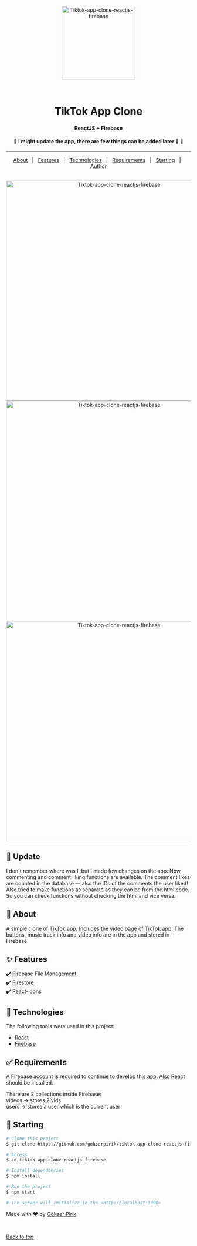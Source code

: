 

<div align="center" id="top"> 
  <img src="https://user-images.githubusercontent.com/48176173/186773751-cf8101d2-1a7f-4773-87a8-9e021846d407.png" width=200 height=200 alt="Tiktok-app-clone-reactjs-firebase" />

  &#xa0;

  
</div>

<h1 align="center">TikTok App Clone</h1>
<h4 align="center">ReactJS + Firebase</h4>




<!-- Status -->

 <h4 align="center"> 
  🚧  I might update the app, there are few things can be added later 🚀  🚧
</h4> 

<hr> 

<p align="center">
  <a href="#dart-about">About</a> &#xa0; | &#xa0; 
  <a href="#sparkles-features">Features</a> &#xa0; | &#xa0;
  <a href="#rocket-technologies">Technologies</a> &#xa0; | &#xa0;
  <a href="#white_check_mark-requirements">Requirements</a> &#xa0; | &#xa0;
  <a href="#checkered_flag-starting">Starting</a> &#xa0; | &#xa0;
  <a href="https://github.com/gokserpirik" target="_blank">Author</a>
</p>

<br>

<div align="center" flex="row" >
  <img src="https://user-images.githubusercontent.com/48176173/186774023-f290de87-3c09-4ec7-ad72-7abf1ae85650.png" width=600  alt="Tiktok-app-clone-reactjs-firebase" />
  <img src="https://user-images.githubusercontent.com/48176173/187094021-f0024277-1296-4f47-b1e9-12e94f2db302.png" width=600  alt="Tiktok-app-clone-reactjs-firebase" />
  <img src="https://user-images.githubusercontent.com/48176173/187094025-86279235-895c-4328-b9a0-476795bb6a32.png" width=600  alt="Tiktok-app-clone-reactjs-firebase" />


</div>

## :rocket: Update ##
I don't remember where was I, but I made few changes on the app. Now, commenting and comment liking functions are available. The comment likes are counted in the database — also the IDs of the comments the user liked!\
Also tried to make functions as separate as they can be from the html code. So you can check functions without checking the html and vice versa.

## :dart: About ##

A simple clone of TikTok app. Includes the video page of TikTok app. The buttons, music track info and video info are in the app and stored in Firebase. 

## :sparkles: Features ##

:heavy_check_mark: Firebase File Management \
:heavy_check_mark: Firestore \
:heavy_check_mark: React-icons 


## :rocket: Technologies ##

The following tools were used in this project:

- [React](https://pt-br.reactjs.org/)
- [Firebase](https://firebase.google.com/)

## :white_check_mark: Requirements ##

A Firebase account is required to continue to develop this app. Also React should be installed.

There are 2 collections inside Firebase: \
videos -> stores 2 vids \
users -> stores a user which is the current user

## :checkered_flag: Starting ##

```bash
# Clone this project
$ git clone https://github.com/gokserpirik/tiktok-app-clone-reactjs-firebase

# Access
$ cd tiktok-app-clone-reactjs-firebase

# Install dependencies
$ npm install

# Run the project
$ npm start

# The server will initialize in the <http://localhost:3000>
```



Made with :heart: by <a href="https://github.com/gokserpirik" target="_blank">Gökser Pirik</a>

&#xa0;

<a href="#top">Back to top</a>

